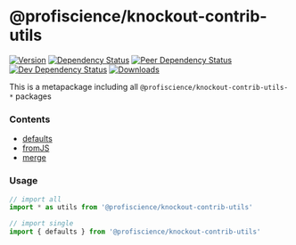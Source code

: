 # @profiscience/knockout-contrib-utils

[![Version][npm-version-shield]][npm]
[![Dependency Status][david-dm-shield]][david-dm]
[![Peer Dependency Status][david-dm-peer-shield]][david-dm-peer]
[![Dev Dependency Status][david-dm-dev-shield]][david-dm-dev]
[![Downloads][npm-stats-shield]][npm-stats]

This is a metapackage including all `@profiscience/knockout-contrib-utils-*` packages

<!-- TOC -->
### Contents
- [defaults](../utils.defaults)
- [fromJS](../utils.fromJS)
- [merge](../utils.merge)
<!-- /TOC -->

### Usage

```javascript
// import all
import * as utils from '@profiscience/knockout-contrib-utils'

// import single
import { defaults } from '@profiscience/knockout-contrib-utils'
```

[david-dm]: https://david-dm.org/Profiscience/knockout-contrib?path=packages/utils
[david-dm-shield]: https://david-dm.org/Profiscience/knockout-contrib/status.svg?path=packages/utils

[david-dm-peer]: https://david-dm.org/Profiscience/knockout-contrib?path=packages/utils&type=peer
[david-dm-peer-shield]: https://david-dm.org/Profiscience/knockout-contrib/peer-status.svg?path=packages/utils

[david-dm-dev]: https://david-dm.org/Profiscience/knockout-contrib?path=packages/utils&type=dev
[david-dm-dev-shield]: https://david-dm.org/Profiscience/knockout-contrib/dev-status.svg?path=packages/utils

[npm]: https://www.npmjs.com/package/@profiscience/knockout-contrib-utils
[npm-version-shield]: https://img.shields.io/npm/v/@profiscience/knockout-contrib-utils.svg

[npm-stats]: http://npm-stat.com/charts.html?package=@profiscience/knockout-contrib-utils&author=&from=&to=
[npm-stats-shield]: https://img.shields.io/npm/dt/@profiscience/knockout-contrib-utils.svg?maxAge=2592000